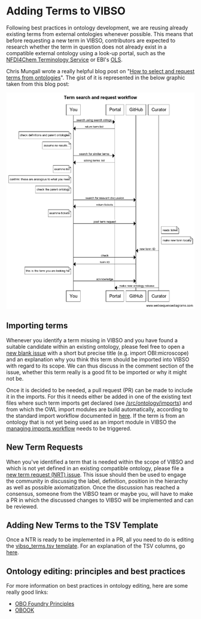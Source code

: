# Adding Terms to VIBSO

Following best practices in ontology development, we are reusing already existing terms from external ontologies whenever possible. This means that before requesting a new term in VIBSO, contributors are expected to research whether the term in question does not already exist in a compatible external ontology using a look-up portal, such as the [NFDI4Chem Terminology Service](https://terminology.nfdi4chem.de/ts/indexhttps://terminology.nfdi4chem.de/ts/index) or EBI's [OLS](https://www.ebi.ac.uk/ols/index).

Chris Mungall wrote a really helpful blog post on "[How to select and request terms from ontologies](https://douroucouli.wordpress.com/2021/07/03/how-select-and-request-terms-from-ontologies/)". The gist of it is represented in the below graphic taken from this blog post:

![NTR_workflow](images/ntr_workflow.png)

## Importing terms
Whenever you identify a term missing in VIBSO and you have found a suitable candidate within an existing ontology, please feel free to open a [new blank issue](https://github.com/NFDI4Chem/VibrationalSpectroscopyOntology/issues/new) with a short but precise title (e.g. import OBI:microscope) and an explanation why you think this term should be imported into VIBSO with regard to its scope. We can thus discuss in the comment section of the issue, whether this term really is a good fit to be imported or why it might not be.

Once it is decided to be needed, a pull request (PR) can be made to include it in the imports. For this it needs either be added in one of the existing text files where such term imports get declared (see [/src/ontology/imports](https://github.com/NFDI4Chem/VibrationalSpectroscopyOntology/tree/main/src/ontology/imports)) and from which the OWL import modules are build automatically, according to the standard import workflow documented in [here](odk-workflows/UpdateImports.md). If the term is from an ontology that is not yet being used as an import module in VIBSO the [managing imports workflow](odk-workflows/RepoManagement.md#managing-imports) needs to be triggered.

## New Term Requests
When you've identified a term that is needed within the scope of VIBSO and which is not yet defined in an existing compatible ontology, please file a [new term request (NRT) issue](https://github.com/NFDI4Chem/VibrationalSpectroscopyOntology/issues/new?assignees=&labels=New+Term+Request&template=new-term-request-issue-template.md&title=%5BNTR%5D).
 This issue should then be used to engage the community in discussing the label, definition, position in the hierarchy as well as possible axiomatization. Once the discussion has reached a consensus, someone from the VIBSO team or maybe you, will have to make a PR in which the discussed changes to VIBSO will be implemented and can be reviewed. 


## Adding New Terms to the TSV Template

Once a NTR is ready to be implemented in a PR, all you need to do is editing the [vibso_terms.tsv template](https://github.com/NFDI4Chem/VibrationalSpectroscopyOntology/blob/main/src/templates/vibso_terms.tsv). For an explanation of the TSV columns, go [here](development_approach.md#explanation-of-the-tsv-template-columns).


## Ontology editing: principles and best practices

For more information on best practices in ontology editing, here are some really good links:

* [OBO Foundry Principles](https://obofoundry.org/principles/fp-000-summary.html) 
* [OBOOK](https://oboacademy.github.io/obook/)